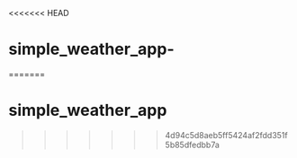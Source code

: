 <<<<<<< HEAD
# simple_weather_app-
=======
# simple_weather_app
>>>>>>> 4d94c5d8aeb5ff5424af2fdd351f5b85dfedbb7a
